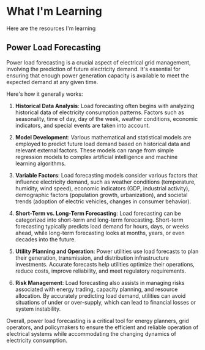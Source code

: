 # What I'm Learning

Here are the resources I'm learning


## Power Load Forecasting

Power load forecasting is a crucial aspect of electrical grid management, involving the prediction of future electricity demand. It's essential for ensuring that enough power generation capacity is available to meet the expected demand at any given time.

Here's how it generally works:

1. **Historical Data Analysis**: Load forecasting often begins with analyzing historical data of electricity consumption patterns. Factors such as seasonality, time of day, day of the week, weather conditions, economic indicators, and special events are taken into account.

2. **Model Development**: Various mathematical and statistical models are employed to predict future load demand based on historical data and relevant external factors. These models can range from simple regression models to complex artificial intelligence and machine learning algorithms.

3. **Variable Factors**: Load forecasting models consider various factors that influence electricity demand, such as weather conditions (temperature, humidity, wind speed), economic indicators (GDP, industrial activity), demographic factors (population growth, urbanization), and societal trends (adoption of electric vehicles, changes in consumer behavior).

4. **Short-Term vs. Long-Term Forecasting**: Load forecasting can be categorized into short-term and long-term forecasting. Short-term forecasting typically predicts load demand for hours, days, or weeks ahead, while long-term forecasting looks at months, years, or even decades into the future.

5. **Utility Planning and Operation**: Power utilities use load forecasts to plan their generation, transmission, and distribution infrastructure investments. Accurate forecasts help utilities optimize their operations, reduce costs, improve reliability, and meet regulatory requirements.

6. **Risk Management**: Load forecasting also assists in managing risks associated with energy trading, capacity planning, and resource allocation. By accurately predicting load demand, utilities can avoid situations of under or over-supply, which can lead to financial losses or system instability.

Overall, power load forecasting is a critical tool for energy planners, grid operators, and policymakers to ensure the efficient and reliable operation of electrical systems while accommodating the changing dynamics of electricity consumption.



